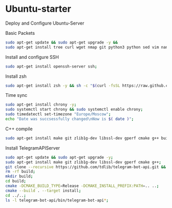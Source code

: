 # Ubuntu-starter

Deploy and Configure Ubuntu-Server

Basic Packets

```sh
sudo apt-get update && sudo apt-get upgrade -y &&
sudo apt-get install tree curl wget nmap git python3 python sed vim nano net-tools -y;
```

Install and configure SSH

```sh
sudo apt-get install openssh-server ssh;
```

Install zsh

```sh
sudo apt-get install zsh -y && sh -c "$(curl -fsSL https://raw.github.com/ohmyzsh/ohmyzsh/master/tools/install.sh)" && sed -i 's/ZSH_THEME=.*/ZSH_THEME="flazz"/' ~/.zshrc;
```

Time sync

```sh
sudo apt-get install chrony -y;
sudo systemctl start chrony && sudo systemctl enable chrony;
sudo timedatectl set-timezone "Europe/Moscow";
echo "Date was succsessfully changed\nNow is $( date )";
```

C++ compile

```sh
sudo apt-get install make git zlib1g-dev libssl-dev gperf cmake g++ build-essential;
```

Install TelegramAPIServer

```sh
sudo apt-get update && sudo apt-get upgrade -y;
sudo apt-get install make git zlib1g-dev libssl-dev gperf cmake g++;
git clone --recursive https://github.com/tdlib/telegram-bot-api.git && cd telegram-bot-api;
rm -rf build;
mkdir build;
cd build;
cmake -DCMAKE_BUILD_TYPE=Release -DCMAKE_INSTALL_PREFIX:PATH=.. ..;
cmake --build . --target install;
cd ../..;
ls -l telegram-bot-api/bin/telegram-bot-api*;
```
